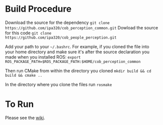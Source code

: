 Build Procedure
===============

Download the source for the dependency
`git clone https://github.com/ipa320/cob_perception_common.git`
Dowload the source for this code
`git clone https://github.com/ipa320/cob_people_perception.git`

Add your path to your `~/.bashrc`. For example, if you cloned the file into your home directory and make sure it's after the source declaration you made when you installed ROS:
`export ROS_PACKAGE_PATH=$ROS_PACKAGE_PATH:$HOME/cob_perception_common`

Then run CMake from within the directory you cloned
`mkdir build && cd build && cmake ..`

In the directory where you clone the files run `rosmake`

To Run
======
Please see the [wiki](http://wiki.ros.org/cob_people_detection).
